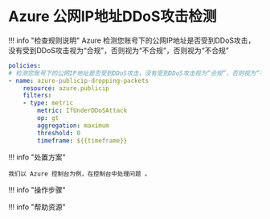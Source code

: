# Azure 公网IP地址DDoS攻击检测

!!! info "检查规则说明"
    Azure  检测您账号下的公网IP地址是否受到DDoS攻击，没有受到DDoS攻击视为“合规”，否则视为“不合规”，否则视为“不合规”
    
```YAML
policies:
# 检测您账号下的公网IP地址是否受到DDoS攻击，没有受到DDoS攻击视为“合规”，否则视为“不合规”
- name: azure-publicip-dropping-packets
    resource: azure.publicip
    filters:
    - type: metric
        metric: IfUnderDDoSAttack
        op: gt
        aggregation: maximum
        threshold: 0
        timeframe: ${{timeframe}}
```

    
!!! info "处置方案"
    
    我们以 Azure 控制台为例，在控制台中处理问题 。



!!! info "操作步骤"





!!! info "帮助资源"
    